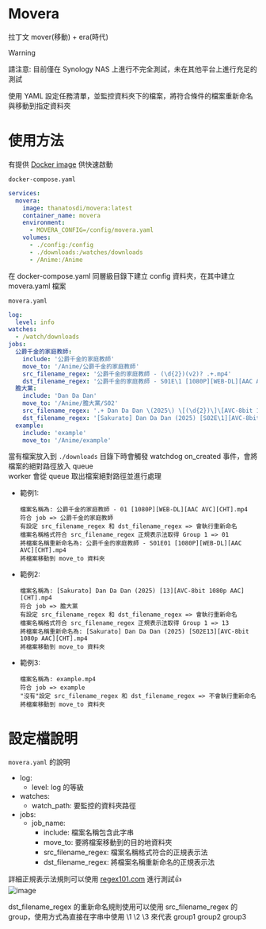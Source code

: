 # Movera
拉丁文 mover(移動) + era(時代)

> [!WARNING]  
> 請注意: 目前僅在 Synology NAS 上進行不完全測試，未在其他平台上進行充足的測試


使用 YAML 設定任務清單，並監控資料夾下的檔案，將符合條件的檔案重新命名與移動到指定資料夾

# 使用方法
有提供 [Docker image](https://hub.docker.com/r/thanatosdi/movera) 供快速啟動

`docker-compose.yaml`
```yaml
services:
  movera:
    image: thanatosdi/movera:latest
    container_name: movera
    environment:
      - MOVERA_CONFIG=/config/movera.yaml
    volumes:
      - ./config:/config
      - ./downloads:/watches/downloads
      - /Anime:/Anime
```
在 docker-compose.yaml 同層級目錄下建立 config 資料夾，在其中建立 movera.yaml 檔案

`movera.yaml`
```yaml
log:
  level: info
watches:
  - /watch/downloads
jobs:
  公爵千金的家庭教師:
    include: '公爵千金的家庭教師'
    move_to: '/Anime/公爵千金的家庭教師'
    src_filename_regex: '公爵千金的家庭教師 - (\d{2})(v2)? .+.mp4'
    dst_filename_regex: '公爵千金的家庭教師 - S01E\1 [1080P][WEB-DL][AAC AVC][CHT].mp4'
  膽大黨:
    include: 'Dan Da Dan'
    move_to: '/Anime/膽大黨/S02'
    src_filename_regex: '.+ Dan Da Dan \(2025\) \[(\d{2})\]\[AVC-8bit 1080p AAC\]\[CHT\].mp4'
    dst_filename_regex: '[Sakurato] Dan Da Dan (2025) [S02E\1][AVC-8bit 1080p AAC][CHT].mp4'
  example:
    include: 'example'
    move_to: '/Anime/example'
```

當有檔案放入到 `./downloads` 目錄下時會觸發 watchdog on_created 事件，會將檔案的絕對路徑放入 queue  
worker 會從 queue 取出檔案絕對路徑並進行處理

- 範例1: 
  ```
  檔案名稱為: 公爵千金的家庭教師 - 01 [1080P][WEB-DL][AAC AVC][CHT].mp4
  符合 job => 公爵千金的家庭教師
  有設定 src_filename_regex 和 dst_filename_regex => 會執行重新命名
  檔案名稱格式符合 src_filename_regex 正規表示法取得 Group 1 => 01
  將檔案名稱重新命名為: 公爵千金的家庭教師 - S01E01 [1080P][WEB-DL][AAC AVC][CHT].mp4
  將檔案移動到 move_to 資料夾
  ```
- 範例2:
  ```
  檔案名稱為: [Sakurato] Dan Da Dan (2025) [13][AVC-8bit 1080p AAC][CHT].mp4
  符合 job => 膽大黨
  有設定 src_filename_regex 和 dst_filename_regex => 會執行重新命名
  檔案名稱格式符合 src_filename_regex 正規表示法取得 Group 1 => 13
  將檔案名稱重新命名為: [Sakurato] Dan Da Dan (2025) [S02E13][AVC-8bit 1080p AAC][CHT].mp4
  將檔案移動到 move_to 資料夾
  ```
- 範例3:
  ```
  檔案名稱為: example.mp4
  符合 job => example
  "沒有"設定 src_filename_regex 和 dst_filename_regex => 不會執行重新命名
  將檔案移動到 move_to 資料夾
  ```

# 設定檔說明

`movera.yaml` 的說明

- log:
  - level: log 的等級
- watches:
  - watch_path: 要監控的資料夾路徑
- jobs:
  - job_name:
    - include: 檔案名稱包含此字串
    - move_to: 要將檔案移動到的目的地資料夾
    - src_filename_regex: 檔案名稱格式符合的正規表示法
    - dst_filename_regex: 將檔案名稱重新命名的正規表示法



詳細正規表示法規則可以使用 [regex101.com](https://regex101.com/) 進行測試👍  
![image](https://github.com/user-attachments/assets/abc3b30d-a18e-4078-a530-7e621c4d3854)

dst_filename_regex 的重新命名規則使用可以使用 src_filename_regex 的 group，使用方式為直接在字串中使用 \1 \2 \3 來代表 group1 group2 group3
